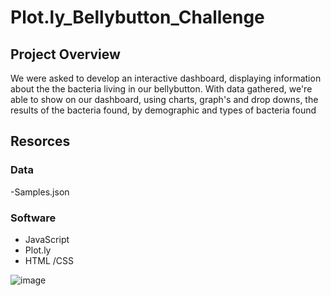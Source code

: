 # Plot.ly_Bellybutton_Challenge
## Project Overview
  We were asked to develop an interactive dashboard, displaying information about the the bacteria living in our bellybutton.  With data gathered, we're able to show on our dashboard, using charts, graph's and drop downs, the results of the bacteria found, by demographic and types of bacteria found

## Resorces
### Data
 -Samples.json

### Software
 - JavaScript
 - Plot.ly
 - HTML /CSS

















![image](https://user-images.githubusercontent.com/94253815/154820260-7c831ae5-e0ee-4b64-aba9-8c3d6d7663d9.png)
